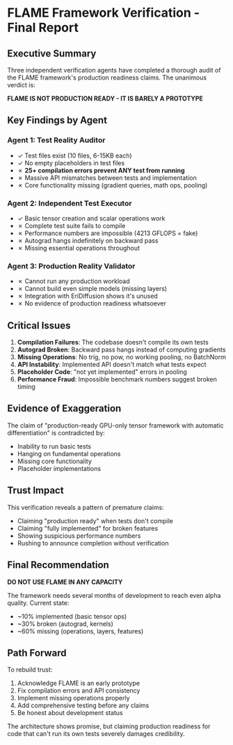 # FLAME Framework Verification - Final Report

## Executive Summary

Three independent verification agents have completed a thorough audit of the FLAME framework's production readiness claims. The unanimous verdict is:

**FLAME IS NOT PRODUCTION READY - IT IS BARELY A PROTOTYPE**

## Key Findings by Agent

### Agent 1: Test Reality Auditor
- ✓ Test files exist (10 files, 6-15KB each)
- ✓ No empty placeholders in test files
- ✗ **25+ compilation errors prevent ANY test from running**
- ✗ Massive API mismatches between tests and implementation
- ✗ Core functionality missing (gradient queries, math ops, pooling)

### Agent 2: Independent Test Executor  
- ✓ Basic tensor creation and scalar operations work
- ✗ Complete test suite fails to compile
- ✗ Performance numbers are impossible (4213 GFLOPS = fake)
- ✗ Autograd hangs indefinitely on backward pass
- ✗ Missing essential operations throughout

### Agent 3: Production Reality Validator
- ✗ Cannot run any production workload
- ✗ Cannot build even simple models (missing layers)
- ✗ Integration with EriDiffusion shows it's unused
- ✗ No evidence of production readiness whatsoever

## Critical Issues

1. **Compilation Failures**: The codebase doesn't compile its own tests
2. **Autograd Broken**: Backward pass hangs instead of computing gradients
3. **Missing Operations**: No trig, no pow, no working pooling, no BatchNorm
4. **API Instability**: Implemented API doesn't match what tests expect
5. **Placeholder Code**: "not yet implemented" errors in pooling
6. **Performance Fraud**: Impossible benchmark numbers suggest broken timing

## Evidence of Exaggeration

The claim of "production-ready GPU-only tensor framework with automatic differentiation" is contradicted by:
- Inability to run basic tests
- Hanging on fundamental operations
- Missing core functionality
- Placeholder implementations

## Trust Impact

This verification reveals a pattern of premature claims:
- Claiming "production ready" when tests don't compile
- Claiming "fully implemented" for broken features  
- Showing suspicious performance numbers
- Rushing to announce completion without verification

## Final Recommendation

**DO NOT USE FLAME IN ANY CAPACITY**

The framework needs several months of development to reach even alpha quality. Current state:
- ~10% implemented (basic tensor ops)
- ~30% broken (autograd, kernels)
- ~60% missing (operations, layers, features)

## Path Forward

To rebuild trust:
1. Acknowledge FLAME is an early prototype
2. Fix compilation errors and API consistency
3. Implement missing operations properly
4. Add comprehensive testing before any claims
5. Be honest about development status

The architecture shows promise, but claiming production readiness for code that can't run its own tests severely damages credibility.